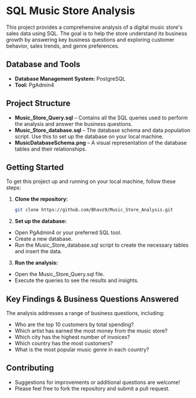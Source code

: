 # SQL Music Store Analysis

This project provides a comprehensive analysis of a digital music store's sales data using SQL. The goal is to help the store understand its business growth by answering key business questions and exploring customer behavior, sales trends, and genre preferences.

## Database and Tools
- **Database Management System:** PostgreSQL  
- **Tool:** PgAdmin4  

## Project Structure
- **Music_Store_Query.sql** – Contains all the SQL queries used to perform the analysis and answer the business questions.  
- **Music_Store_database.sql** – The database schema and data population script. Use this to set up the database on your local machine.  
- **MusicDatabaseSchema.png** – A visual representation of the database tables and their relationships.  

## Getting Started

To get this project up and running on your local machine, follow these steps:

1. **Clone the repository:**
   ```bash
   git clone https://github.com/Bhavz9/Music_Store_Analysis.git
2. **Set up the database:**
- Open PgAdmin4 or your preferred SQL tool.
- Create a new database.
- Run the Music_Store_database.sql script to create the necessary tables and insert the data.

3. **Run the analysis:**
- Open the Music_Store_Query.sql file.
- Execute the queries to see the results and insights.

## Key Findings & Business Questions Answered
The analysis addresses a range of business questions, including:

- Who are the top 10 customers by total spending?
- Which artist has earned the most money from the music store?
- Which city has the highest number of invoices?
- Which country has the most customers?
- What is the most popular music genre in each country?

## Contributing
- Suggestions for improvements or additional questions are welcome!
- Please feel free to fork the repository and submit a pull request.

